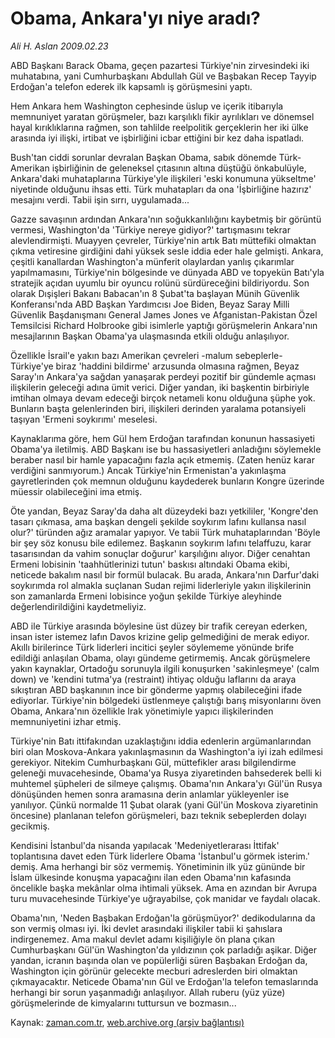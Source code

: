 # Obama, Ankara'yı niye aradı?

*Ali H. Aslan 2009.02.23*

<tr><td class="metin" colspan="2" style="padding-top: 20px; padding-left: 5px; padding-right: 10px;">ABD Başkanı Barack Obama, geçen pazartesi Türkiye'nin zirvesindeki iki muhatabına, yani Cumhurbaşkanı Abdullah Gül ve Başbakan Recep Tayyip Erdoğan'a telefon ederek ilk kapsamlı iş görüşmesini yaptı.</td></tr><tr><td class="metin" colspan="2" style="padding-top: 20px; padding-left: 5px; padding-right: 10px;"><p> Hem Ankara hem Washington cephesinde üslup ve içerik itibarıyla memnuniyet yaratan görüşmeler, bazı karşılıklı fikir ayrılıkları ve dönemsel hayal kırıklıklarına rağmen, son tahlilde reelpolitik gerçeklerin her iki ülke arasında iyi ilişki, irtibat ve işbirliğini icbar ettiğini bir kez daha ispatladı. 
<p> Bush'tan ciddi sorunlar devralan Başkan Obama, sabık dönemde Türk-Amerikan işbirliğinin de geleneksel çıtasının altına düştüğü önkabulüyle, Ankara'daki muhataplarına Türkiye'yle ilişkileri 'eski konumuna yükseltme' niyetinde olduğunu ihsas etti. Türk muhatapları da ona 'İşbirliğine hazırız' mesajını verdi. Tabii işin sırrı, uygulamada...
<p> Gazze savaşının ardından Ankara'nın soğukkanlılığını kaybetmiş bir görüntü vermesi, Washington'da 'Türkiye nereye gidiyor?' tartışmasını tekrar alevlendirmişti. Muayyen çevreler, Türkiye'nin artık Batı müttefiki olmaktan çıkma vetiresine girdiğini dahi yüksek sesle iddia eder hale gelmişti. Ankara, çeşitli kanallardan Washington'a münferit olaylardan yanlış çıkarımlar yapılmamasını, Türkiye'nin bölgesinde ve dünyada ABD ve topyekün Batı'yla stratejik açıdan uyumlu bir oyuncu rolünü sürdüreceğini bildiriyordu. Son olarak Dışişleri Bakanı Babacan'ın 8 Şubat'ta başlayan Münih Güvenlik Konferansı'nda ABD Başkan Yardımcısı Joe Biden, Beyaz Saray Milli Güvenlik Başdanışmanı General James Jones ve Afganistan-Pakistan Özel Temsilcisi Richard Holbrooke gibi isimlerle yaptığı görüşmelerin Ankara'nın mesajlarının Başkan Obama'ya ulaşmasında etkili olduğu anlaşılıyor.
<p> Özellikle İsrail'e yakın bazı Amerikan çevreleri -malum sebeplerle- Türkiye'ye biraz 'haddini bildirme' arzusunda olmasına rağmen, Beyaz Saray'ın Ankara'ya sağdan yanaşarak perdeyi pozitif bir gündemle açması ilişkilerin geleceği adına ümit verici. Diğer yandan, iki başkentin birbiriyle imtihan olmaya devam edeceği birçok netameli konu olduğuna şüphe yok. Bunların başta gelenlerinden biri, ilişkileri derinden yaralama potansiyeli taşıyan 'Ermeni soykırımı' meselesi.
<p> Kaynaklarıma göre, hem Gül hem Erdoğan tarafından konunun hassasiyeti Obama'ya iletilmiş. ABD Başkanı ise bu hassasiyetleri anladığını söylemekle beraber nasıl bir hamle yapacağını fazla açık etmemiş. (Zaten henüz karar verdiğini sanmıyorum.) Ancak Türkiye'nin Ermenistan'a yakınlaşma gayretlerinden çok memnun olduğunu kaydederek bunların Kongre üzerinde müessir olabileceğini ima etmiş.
<p> Öte yandan, Beyaz Saray'da daha alt düzeydeki bazı yetkililer, 'Kongre'den tasarı çıkmasa, ama başkan dengeli şekilde soykırım lafını kullansa nasıl olur?' türünden ağız aramalar yapıyor. Ve tabii Türk muhataplarından 'Böyle bir şey söz konusu bile edilemez. Başkanın soykırım lafını telaffuzu, karar tasarısından da vahim sonuçlar doğurur' karşılığını alıyor. Diğer cenahtan Ermeni lobisinin 'taahhütlerinizi tutun' baskısı altındaki Obama ekibi, neticede bakalım nasıl bir formül bulacak. Bu arada, Ankara'nın Darfur'daki soykırımda rol almakla suçlanan Sudan rejimi liderleriyle yakın ilişkilerinin son zamanlarda Ermeni lobisince yoğun şekilde Türkiye aleyhinde değerlendirildiğini kaydetmeliyiz.
<p> ABD ile Türkiye arasında böylesine üst düzey bir trafik cereyan ederken, insan ister istemez lafın Davos krizine gelip gelmediğini de merak ediyor. Akıllı birilerince Türk liderleri incitici şeyler söylememe yönünde brife edildiği anlaşılan Obama, olayı gündeme getirmemiş. Ancak görüşmelere yakın kaynaklar, Ortadoğu sorunuyla ilgili konuşurken 'sakinleşmeye' (calm down) ve 'kendini tutma'ya (restraint) ihtiyaç olduğu laflarını da araya sıkıştıran ABD başkanının ince bir gönderme yapmış olabileceğini ifade ediyorlar. Türkiye'nin bölgedeki üstlenmeye çalıştığı barış misyonlarını öven Obama, Ankara'nın özellikle Irak yönetimiyle yapıcı ilişkilerinden memnuniyetini izhar etmiş.
<p> Türkiye'nin Batı ittifakından uzaklaştığını iddia edenlerin argümanlarından biri olan Moskova-Ankara yakınlaşmasının da Washington'a iyi izah edilmesi gerekiyor. Nitekim Cumhurbaşkanı Gül, müttefikler arası bilgilendirme geleneği muvacehesinde, Obama'ya Rusya ziyaretinden bahsederek belli ki muhtemel şüpheleri de silmeye çalışmış. Obama'nın Ankara'yı Gül'ün Rusya dönüşünden hemen sonra aramasına derin anlamlar yükleyenler ise yanılıyor. Çünkü normalde 11 Şubat olarak (yani Gül'ün Moskova ziyaretinin öncesine) planlanan telefon görüşmeleri, bazı teknik sebeplerden dolayı gecikmiş.
<p> Kendisini İstanbul'da nisanda yapılacak 'Medeniyetlerarası İttifak' toplantısına davet eden Türk liderlere Obama 'İstanbul'u görmek isterim.' demiş. Ama herhangi bir söz vermemiş. Yönetiminin ilk yüz gününde bir İslam ülkesinde konuşma yapacağını ilan eden Obama'nın kafasında öncelikle başka mekânlar olma ihtimali yüksek. Ama en azından bir Avrupa turu muvacehesinde Türkiye'ye uğrayabilse, çok manidar ve faydalı olacak.
<p> Obama'nın, 'Neden Başbakan Erdoğan'la görüşmüyor?' dedikodularına da son vermiş olması iyi. İki devlet arasındaki ilişkiler tabii ki şahıslara indirgenemez. Ama makul devlet adamı kişiliğiyle ön plana çıkan Cumhurbaşkanı Gül'ün Washington'da yıldızının çok parladığı aşikar. Diğer yandan, icranın başında olan ve popülerliği süren Başbakan Erdoğan da, Washington için görünür gelecekte mecburi adreslerden biri olmaktan çıkmayacaktır. Neticede Obama'nın Gül ve Erdoğan'la telefon temaslarında herhangi bir sorun yaşanmadığı anlaşılıyor. Allah ruberu (yüz yüze) görüşmelerinde de kimyalarını tuttursun ve bozmasın...<br/></p></p></p></p></p></p></p></p></p></p></td></tr>

Kaynak: [zaman.com.tr](http://zaman.com.tr/yazar.do?yazino=818287), [web.archive.org (arşiv bağlantısı)](http://web.archive.org/web/20090224152038/http://zaman.com.tr:80/yazar.do?yazino=818287)
